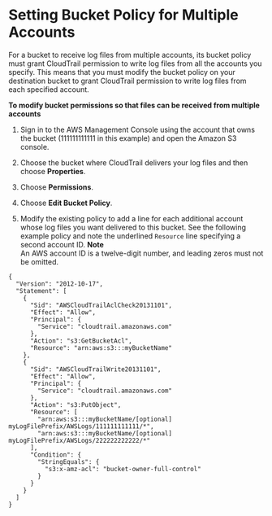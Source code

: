 # Setting Bucket Policy for Multiple Accounts<a name="cloudtrail-set-bucket-policy-for-multiple-accounts"></a>

 For a bucket to receive log files from multiple accounts, its bucket policy must grant CloudTrail permission to write log files from all the accounts you specify\. This means that you must modify the bucket policy on your destination bucket to grant CloudTrail permission to write log files from each specified account\.

**To modify bucket permissions so that files can be received from multiple accounts**

1.  Sign in to the AWS Management Console using the account that owns the bucket \(111111111111 in this example\) and open the Amazon S3 console\. 

1. Choose the bucket where CloudTrail delivers your log files and then choose **Properties**\. 

1. Choose **Permissions**\.

1. Choose **Edit Bucket Policy**\.

1.  Modify the existing policy to add a line for each additional account whose log files you want delivered to this bucket\. See the following example policy and note the underlined `Resource` line specifying a second account ID\.
**Note**  
An AWS account ID is a twelve\-digit number, and leading zeros must not be omitted\. 

   ```
   {
     "Version": "2012-10-17",
     "Statement": [
       {
         "Sid": "AWSCloudTrailAclCheck20131101",
         "Effect": "Allow",
         "Principal": {
           "Service": "cloudtrail.amazonaws.com"
         },
         "Action": "s3:GetBucketAcl",
         "Resource": "arn:aws:s3:::myBucketName"
       },
       {
         "Sid": "AWSCloudTrailWrite20131101",
         "Effect": "Allow",
         "Principal": {
           "Service": "cloudtrail.amazonaws.com"
         },
         "Action": "s3:PutObject",
         "Resource": [
           "arn:aws:s3:::myBucketName/[optional] myLogFilePrefix/AWSLogs/111111111111/*",
           "arn:aws:s3:::myBucketName/[optional] myLogFilePrefix/AWSLogs/222222222222/*"
         ],
         "Condition": { 
           "StringEquals": { 
             "s3:x-amz-acl": "bucket-owner-full-control" 
           }
         }
       }
     ]
   }
   ```
